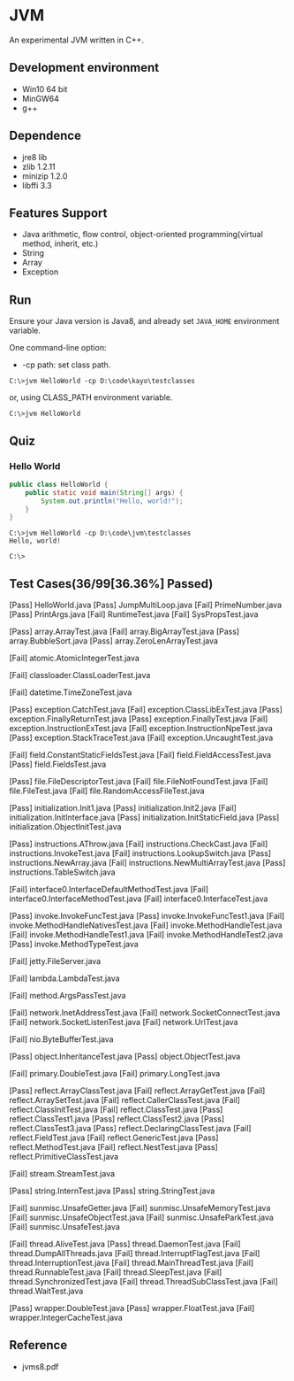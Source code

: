 # JVM
An experimental JVM written in C++.

## Development environment
* Win10 64 bit
* MinGW64
* g++

## Dependence
* jre8 lib
* zlib 1.2.11
* minizip 1.2.0
* libffi 3.3

## Features Support
* Java arithmetic, flow control, object-oriented programming(virtual method, inherit, etc.)
* String
* Array
* Exception
<!--
* Multi-thread
* Garbage collection -->
## Run
Ensure your Java version is Java8, and already set `JAVA_HOME` environment variable.

One command-line option:
* -cp path: set class path.
```
C:\>jvm HelloWorld -cp D:\code\kayo\testclasses
```
or, using CLASS_PATH environment variable.
```
C:\>jvm HelloWorld
```

## Quiz
### Hello World
```java
public class HelloWorld {
    public static void main(String[] args) {
        System.out.println("Hello, world!");
    }
}
```

```
C:\>jvm HelloWorld -cp D:\code\jvm\testclasses
Hello, world!

C:\>
```

## Test Cases(36/99[36.36%] Passed)
[Pass] HelloWorld.java
[Pass] JumpMultiLoop.java
[Fail] PrimeNumber.java
[Pass] PrintArgs.java
[Fail] RuntimeTest.java
[Fail] SysPropsTest.java

[Pass] array.ArrayTest.java
[Fail] array.BigArrayTest.java
[Pass] array.BubbleSort.java
[Pass] array.ZeroLenArrayTest.java

[Fail] atomic.AtomicIntegerTest.java

[Fail] classloader.ClassLoaderTest.java

[Fail] datetime.TimeZoneTest.java

[Pass] exception.CatchTest.java
[Fail] exception.ClassLibExTest.java
[Pass] exception.FinallyReturnTest.java
[Pass] exception.FinallyTest.java
[Fail] exception.InstructionExTest.java
[Fail] exception.InstructionNpeTest.java
[Pass] exception.StackTraceTest.java
[Fail] exception.UncaughtTest.java

[Fail] field.ConstantStaticFieldsTest.java
[Fail] field.FieldAccessTest.java
[Pass] field.FieldsTest.java

[Pass] file.FileDescriptorTest.java
[Fail] file.FileNotFoundTest.java
[Fail] file.FileTest.java
[Fail] file.RandomAccessFileTest.java

[Pass] initialization.Init1.java
[Pass] initialization.Init2.java
[Fail] initialization.InitInterface.java
[Pass] initialization.InitStaticField.java
[Pass] initialization.ObjectInitTest.java

[Pass] instructions.AThrow.java
[Fail] instructions.CheckCast.java
[Fail] instructions.InvokeTest.java
[Fail] instructions.LookupSwitch.java
[Pass] instructions.NewArray.java
[Fail] instructions.NewMultiArrayTest.java
[Pass] instructions.TableSwitch.java

[Fail] interface0.InterfaceDefaultMethodTest.java
[Fail] interface0.InterfaceMethodTest.java
[Fail] interface0.InterfaceTest.java

[Pass] invoke.InvokeFuncTest.java
[Pass] invoke.InvokeFuncTest1.java
[Fail] invoke.MethodHandleNativesTest.java
[Fail] invoke.MethodHandleTest.java
[Fail] invoke.MethodHandleTest1.java
[Fail] invoke.MethodHandleTest2.java
[Pass] invoke.MethodTypeTest.java

[Fail] jetty.FileServer.java

[Fail] lambda.LambdaTest.java

[Fail] method.ArgsPassTest.java

[Fail] network.InetAddressTest.java
[Fail] network.SocketConnectTest.java
[Fail] network.SocketListenTest.java
[Fail] network.UrlTest.java

[Fail] nio.ByteBufferTest.java

[Pass] object.InheritanceTest.java
[Pass] object.ObjectTest.java

[Fail] primary.DoubleTest.java
[Fail] primary.LongTest.java

[Pass] reflect.ArrayClassTest.java
[Fail] reflect.ArrayGetTest.java
[Fail] reflect.ArraySetTest.java
[Fail] reflect.CallerClassTest.java
[Fail] reflect.ClassInitTest.java
[Fail] reflect.ClassTest.java
[Pass] reflect.ClassTest1.java
[Pass] reflect.ClassTest2.java
[Pass] reflect.ClassTest3.java
[Pass] reflect.DeclaringClassTest.java
[Fail] reflect.FieldTest.java
[Fail] reflect.GenericTest.java
[Pass] reflect.MethodTest.java
[Fail] reflect.NestTest.java
[Pass] reflect.PrimitiveClassTest.java

[Fail] stream.StreamTest.java

[Pass] string.InternTest.java
[Pass] string.StringTest.java

[Fail] sunmisc.UnsafeGetter.java
[Fail] sunmisc.UnsafeMemoryTest.java
[Fail] sunmisc.UnsafeObjectTest.java
[Fail] sunmisc.UnsafeParkTest.java
[Fail] sunmisc.UnsafeTest.java

[Fail] thread.AliveTest.java
[Pass] thread.DaemonTest.java
[Fail] thread.DumpAllThreads.java
[Fail] thread.InterruptFlagTest.java
[Fail] thread.InterruptionTest.java
[Fail] thread.MainThreadTest.java
[Fail] thread.RunnableTest.java
[Fail] thread.SleepTest.java
[Fail] thread.SynchronizedTest.java
[Fail] thread.ThreadSubClassTest.java
[Fail] thread.WaitTest.java

[Pass] wrapper.DoubleTest.java
[Pass] wrapper.FloatTest.java
[Fail] wrapper.IntegerCacheTest.java

## Reference
* jvms8.pdf
